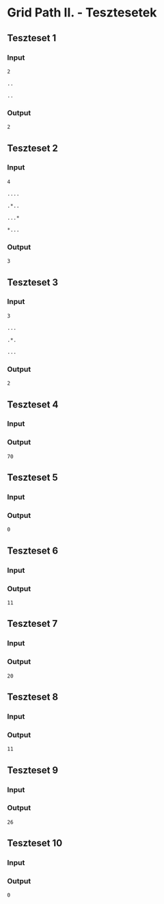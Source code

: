 # Grid Path II. - Tesztesetek

## Teszteset 1
### Input
`2`

`..`

`..`

### Output
`2`
## Teszteset 2
### Input
`4`

`....`

`.*..`

`...*`

`*...`
### Output
`3`
## Teszteset 3
### Input
`3`

`...`

`.*.`

`...`

### Output
`2`
## Teszteset 4
### Input


### Output
`70`
## Teszteset 5
### Input


### Output
`0`
## Teszteset 6
### Input


### Output
`11`
## Teszteset 7
### Input


### Output
`20`
## Teszteset 8
### Input


### Output
`11`
## Teszteset 9
### Input


### Output
`26`
## Teszteset 10
### Input


### Output
`0`
